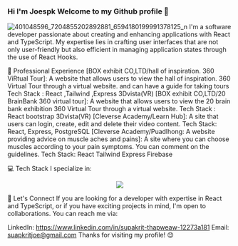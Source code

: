 ### Hi I'm Joespk Welcome to my Github profile  👋

![401048596_7204855202892881_6594180199991378125_n](https://github.com/Joespk/Joespk/assets/96042239/a8ead46a-33e3-4b85-9a10-a0957e091410) I'm a software developer passionate about creating and enhancing applications with React and TypeScript. My expertise lies in crafting user interfaces that are not only user-friendly but also efficient in managing application states through the use of React Hooks.

🚀 Professional Experience
[BOX exhibit CO,LTD/hall of inspiration. 360 ViRtual Tour]: A website that allows users to view the hall of inspiration. 360 Virtual Tour through a virtual website. and can have a guide for taking tours
Tech Stack : React ,Tailwind ,Express 3Dvista(VR)
[BOX exhibit CO,LTD/20 BrainBank 360 virtual tour]: A website that allows users to view the 20 brain bank exhibition  360 Virtual Tour through a virtual website. 
Tech Stack : React bootstrap 3Dvista(VR)
[Cleverse Academy/Learn Hub]: A site that users can login, create, edit and delete their video content.
Tech Stack: React, Express, PostgreSQL
[Cleverse Academy/Puadlhong: A website providing advice on muscle aches and pains]: A site where you can choose muscles according to your pain symptoms. You can comment on the guidelines. 
Tech Stack: React Tailwind Express Firebase

💻 Tech Stack
I specialize in:
<p align="center">
  <a href="https://skillicons.dev">
    <img src="https://skillicons.dev/icons?i=js,ts,react,tailwind,nodejs,express,prisma,postgres,git,docker,firebase,wordpress,vscode,figma,adobe" />
  </a>
</p>


🤝 Let's Connect
If you are looking for a developer with expertise in React and TypeScript, or if you have exciting projects in mind, I'm open to collaborations. You can reach me via:

LinkedIn: https://www.linkedin.com/in/supakrit-thapweaw-12273a181
Email: suapkritjoe@gmail.com
Thanks for visiting my profile! 😊
